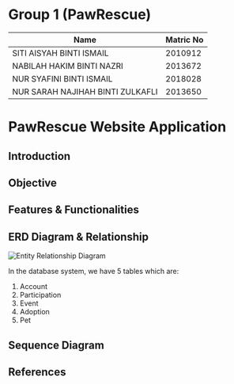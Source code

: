 # Group 1 (PawRescue)


| Name                                                              |  Matric No    |
| -------------                                                     | ------------- |
| SITI AISYAH BINTI ISMAIL                                          |   2010912     |
| NABILAH HAKIM BINTI NAZRI                                         |   2013672     |
| NUR SYAFINI BINTI ISMAIL                                          |   2018028     |
| NUR SARAH NAJIHAH BINTI ZULKAFLI                                  |   2013650     |


# PawRescue Website Application

## Introduction


## Objective

## Features & Functionalities

## ERD Diagram & Relationship
![Entity Relationship Diagram](https://user-images.githubusercontent.com/83501001/208570244-82235e8c-d2ad-478c-9c89-394e4ae7ad50.png)

In the database system, we have 5 tables which are:
1. Account
2. Participation
3. Event
4. Adoption
5. Pet


## Sequence Diagram

## References
